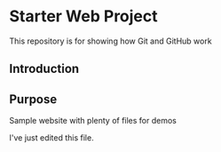 # Starter Web Project

This repository is for showing how Git and GitHub work

## Introduction

## Purpose

Sample website with plenty of files for demos

I've just edited this file.